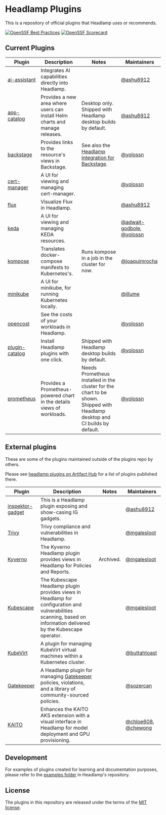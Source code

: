 # Headlamp Plugins

This is a repository of official plugins that Headlamp uses or recommends.

[![OpenSSF Best Practices](https://www.bestpractices.dev/projects/7551/badge)](https://www.bestpractices.dev/projects/7551)
[![OpenSSF Scorecard](https://api.scorecard.dev/projects/github.com/headlamp-k8s/plugins/badge)](https://scorecard.dev/viewer/?uri=github.com/headlamp-k8s/plugins)


## Current Plugins

| Plugin | Description | Notes | Maintainers |
| ---------------------------------- | ---------------------------------------------------------------------------- | --------------------------------------------------------------------------------------------------------------------------- | ----------- |
| [ai-assistant](./ai-assistant) | Integrates AI capabilities directly into Headlamp. | | [@ashu8912](https://github.com/ashu8912) |
| [app-catalog](./app-catalog) | Provides a new area where users can install Helm charts and manage releases. | Desktop only. Shipped with Headlamp desktop builds by default. | [@ashu8912](https://github.com/ashu8912) |
| [backstage](./backstage) | Provides links to the resource's views in Backstage. | See also the [Headlamp integration for Backstage](https://github.com/headlamp-k8s/backstage-plugin). | [@yolossn](https://github.com/yolossn) |
| [cert-manager](./cert-manager) | A UI for viewing and managing cert-manager. | | [@yolossn](https://github.com/yolossn) |
| [flux](./flux) | Visualize Flux in Headlamp. | |[@ashu8912](https://github.com/ashu8912) |
| [keda](./keda) | A UI for viewing and managing KEDA resources. | | [@adwait-godbole](https://github.com/adwait-godbole), [@yolossn](https://github.com/yolossn) |
| [kompose](./kompose) | Translates docker-compose manifests to Kubernetes's. | Runs kompose in a job in the cluster for now. | [@joaquimrocha](https://github.com/joaquimrocha) |
| [minikube](./minikube) | A UI for minikube, for running Kubernetes locally. | | [@illume](https://github.com/illume) |
| [opencost](./opencost) | See the costs of your workloads in Headlamp. | | [@yolossn](https://github.com/yolossn) |
| [plugin-catalog](./plugin-catalog) | Install Headlamp plugins with one click. | Shipped with Headlamp desktop builds by default. |[@yolossn](https://github.com/yolossn) |
| [prometheus](./prometheus) | Provides a Prometheus-powered chart in the details views of workloads. | Needs Prometheus installed in the cluster for the chart to be shown. Shipped with Headlamp desktop and CI builds by default. | [@yolossn](https://github.com/yolossn) |

## External plugins

These are some of the plugins maintained outside of the plugins repo by others.

Please see [headlamp plugins on Artifact Hub](https://artifacthub.io/packages/search?kind=21&sort=relevance&page=1) for a list of plugins published there.

| Plugin | Description | Notes | Maintainers |
| ---------------------------------- | ---------------------------------------------------------------------------- | --------------------------------------------------------------------------------------------------------------------------- | ----------- |
| [inspektor-gadget](https://github.com/inspektor-gadget/headlamp-plugin/) | This is a Headlamp plugin exposing and show-casing IG gadgets. |  | [@ashu8912](https://github.com/ashu8912) |
| [Trivy](https://github.com/kubebeam/trivy-headlamp-plugin) | Trivy compliance and vulnerabilities in Headlamp. |   | [@mgalesloot](https://github.com/mgalesloot) |
| [Kyverno](https://github.com/kubebeam/kyverno-headlamp-plugin) | The Kyverno Headlamp plugin provides views in Headlamp for Policies and Reports. | Archived.  | [@mgalesloot](https://github.com/mgalesloot) |
| [Kubescape](https://github.com/kubescape/headlamp-plugin) | The Kubescape Headlamp plugin provides views in Headlamp for configuration and vulnerabilities scanning, based on information delivered by the Kubescape operator. |  | [@mgalesloot](https://github.com/mgalesloot) |
| [KubeVirt](https://github.com/buttahtoast/headlamp-plugins/tree/main/kubevirt) | A plugin for managing KubeVirt virtual machines within a Kubernetes cluster. |   | [@buttahtoast](https://github.com/buttahtoast) |
| [Gatekeeper](https://github.com/sozercan/gatekeeper-headlamp-plugin) | A Headlamp plugin for managing [Gatekeeper](https://open-policy-agent.github.io/gatekeeper/) policies, violations, and a library of community-sourced policies. | | [@sozercan](https://github.com/sozercan) |
| [KAITO](https://github.com/kaito-project/headlamp-kaito) | Enhances the KAITO AKS extension with a visual interface in Headlamp for model deployment and GPU provisioning. | |[@chloe608](https://github.com/chloe608), [@chewong](https://github.com/chewong)|



## Development

For examples of plugins created for learning and documentation purposes, please refer to the [examples folder](https://github.com/headlamp-k8s/headlamp/tree/main/plugins#plugins) in Headlamp's repository.

## License

The plugins in this repository are released under the terms of the [MIT license](./LICENSE).
